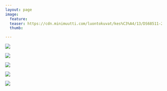 ```yaml
---
layout: page
image:
  feature:
  teaser: https://cdn.minimuutti.com/luontokuvat/kes%C3%A4/13/DS68511-245px.jpg
  thumb:

---
```


![](https://cdn.minimuutti.com/luontokuvat/kes%C3%A4/13/DS68511-800px.jpg)

![](https://cdn.minimuutti.com/luontokuvat/kes%C3%A4/13/DS68512-800px.jpg)

![](https://cdn.minimuutti.com/luontokuvat/kes%C3%A4/13/DS68514-800px.jpg)

![](https://cdn.minimuutti.com/luontokuvat/kes%C3%A4/13/DS68520-800px.jpg)

![](https://cdn.minimuutti.com/luontokuvat/kes%C3%A4/13/DS68523-800px.jpg)
